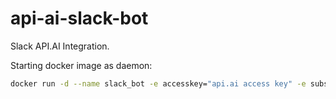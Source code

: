 # api-ai-slack-bot
Slack API.AI Integration.

Starting docker image as daemon:
```sh
docker run -d --name slack_bot -e accesskey="api.ai access key" -e subscriptionkey="api.ai subscription key" -e slackkey="slack bot key" xvir/api-ai-slack-bot
```

